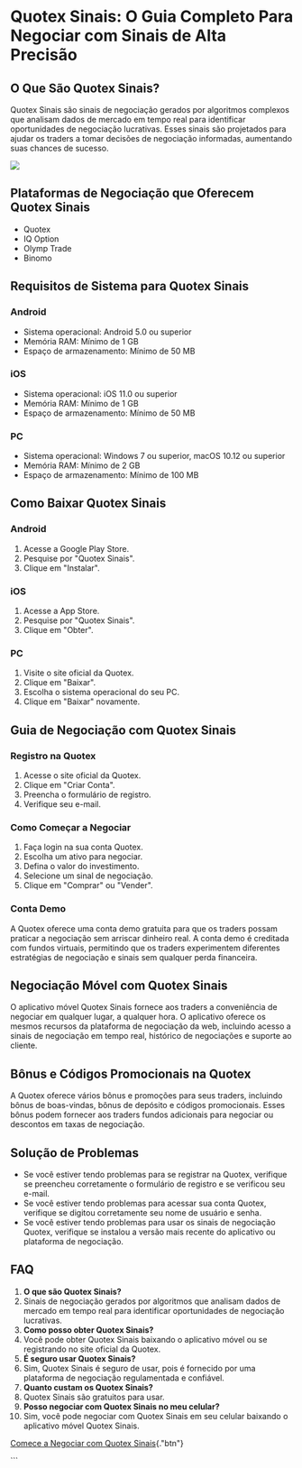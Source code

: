# Quotex Sinais: O Guia Completo Para Negociar com Sinais de Alta Precisão

## O Que São Quotex Sinais?

Quotex Sinais são sinais de negociação gerados por algoritmos complexos
que analisam dados de mercado em tempo real para identificar
oportunidades de negociação lucrativas. Esses sinais são projetados para
ajudar os traders a tomar decisões de negociação informadas, aumentando
suas chances de sucesso.

[![](https://static.quotex.io/files/8_en/300_250.jpg)](https://traff.sbs/brokerqxsignupf)

## Plataformas de Negociação que Oferecem Quotex Sinais

-   Quotex
-   IQ Option
-   Olymp Trade
-   Binomo

## Requisitos de Sistema para Quotex Sinais

### Android

-   Sistema operacional: Android 5.0 ou superior
-   Memória RAM: Mínimo de 1 GB
-   Espaço de armazenamento: Mínimo de 50 MB

### iOS

-   Sistema operacional: iOS 11.0 ou superior
-   Memória RAM: Mínimo de 1 GB
-   Espaço de armazenamento: Mínimo de 50 MB

### PC

-   Sistema operacional: Windows 7 ou superior, macOS 10.12 ou superior
-   Memória RAM: Mínimo de 2 GB
-   Espaço de armazenamento: Mínimo de 100 MB

## Como Baixar Quotex Sinais

### Android

1.  Acesse a Google Play Store.
2.  Pesquise por "Quotex Sinais".
3.  Clique em "Instalar".

### iOS

1.  Acesse a App Store.
2.  Pesquise por "Quotex Sinais".
3.  Clique em "Obter".

### PC

1.  Visite o site oficial da Quotex.
2.  Clique em "Baixar".
3.  Escolha o sistema operacional do seu PC.
4.  Clique em "Baixar" novamente.

## Guia de Negociação com Quotex Sinais

### Registro na Quotex

1.  Acesse o site oficial da Quotex.
2.  Clique em "Criar Conta".
3.  Preencha o formulário de registro.
4.  Verifique seu e-mail.

### Como Começar a Negociar

1.  Faça login na sua conta Quotex.
2.  Escolha um ativo para negociar.
3.  Defina o valor do investimento.
4.  Selecione um sinal de negociação.
5.  Clique em "Comprar" ou "Vender".

### Conta Demo

A Quotex oferece uma conta demo gratuita para que os traders possam
praticar a negociação sem arriscar dinheiro real. A conta demo é
creditada com fundos virtuais, permitindo que os traders experimentem
diferentes estratégias de negociação e sinais sem qualquer perda
financeira.

## Negociação Móvel com Quotex Sinais

O aplicativo móvel Quotex Sinais fornece aos traders a conveniência de
negociar em qualquer lugar, a qualquer hora. O aplicativo oferece os
mesmos recursos da plataforma de negociação da web, incluindo acesso a
sinais de negociação em tempo real, histórico de negociações e suporte
ao cliente.

## Bônus e Códigos Promocionais na Quotex

A Quotex oferece vários bônus e promoções para seus traders, incluindo
bônus de boas-vindas, bônus de depósito e códigos promocionais. Esses
bônus podem fornecer aos traders fundos adicionais para negociar ou
descontos em taxas de negociação.

## Solução de Problemas

-   Se você estiver tendo problemas para se registrar na Quotex,
    verifique se preencheu corretamente o formulário de registro e se
    verificou seu e-mail.
-   Se você estiver tendo problemas para acessar sua conta Quotex,
    verifique se digitou corretamente seu nome de usuário e senha.
-   Se você estiver tendo problemas para usar os sinais de negociação
    Quotex, verifique se instalou a versão mais recente do aplicativo ou
    plataforma de negociação.

## FAQ

1.  **O que são Quotex Sinais?**
2.  Sinais de negociação gerados por algoritmos que analisam dados de
    mercado em tempo real para identificar oportunidades de negociação
    lucrativas.
3.  **Como posso obter Quotex Sinais?**
4.  Você pode obter Quotex Sinais baixando o aplicativo móvel ou se
    registrando no site oficial da Quotex.
5.  **É seguro usar Quotex Sinais?**
6.  Sim, Quotex Sinais é seguro de usar, pois é fornecido por uma
    plataforma de negociação regulamentada e confiável.
7.  **Quanto custam os Quotex Sinais?**
8.  Quotex Sinais são gratuitos para usar.
9.  **Posso negociar com Quotex Sinais no meu celular?**
10. Sim, você pode negociar com Quotex Sinais em seu celular baixando o
    aplicativo móvel Quotex Sinais.

[Comece a Negociar com Quotex
Sinais](\%22https://traff.sbs/brokerqxsignup\%22){."btn"}

\`\`\`

